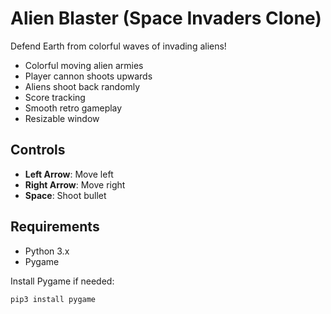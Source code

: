 # Alien Blaster (Space Invaders Clone)

Defend Earth from colorful waves of invading aliens!

- Colorful moving alien armies
- Player cannon shoots upwards
- Aliens shoot back randomly
- Score tracking
- Smooth retro gameplay
- Resizable window

## Controls
- **Left Arrow**: Move left
- **Right Arrow**: Move right
- **Space**: Shoot bullet

## Requirements
- Python 3.x
- Pygame

Install Pygame if needed:
```bash
pip3 install pygame
